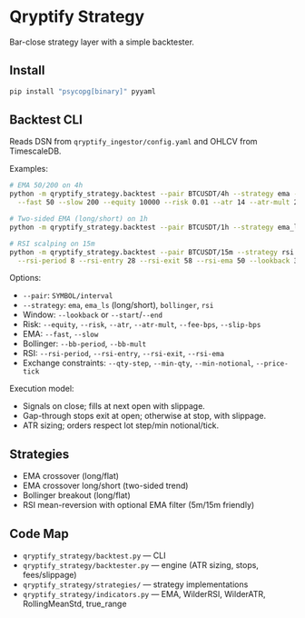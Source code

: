 # Qryptify Strategy

Bar-close strategy layer with a simple backtester.

## Install

```bash
pip install "psycopg[binary]" pyyaml
```

## Backtest CLI

Reads DSN from `qryptify_ingestor/config.yaml` and OHLCV from TimescaleDB.

Examples:

```bash
# EMA 50/200 on 4h
python -m qryptify_strategy.backtest --pair BTCUSDT/4h --strategy ema --lookback 2000 \
  --fast 50 --slow 200 --equity 10000 --risk 0.01 --atr 14 --atr-mult 2.0

# Two-sided EMA (long/short) on 1h
python -m qryptify_strategy.backtest --pair BTCUSDT/1h --strategy ema_ls --lookback 32132 --fast 50 --slow 200 --equity 10000 --risk 0.01 --atr 14 --atr-mult 2.0 --fee-bps 4 --slip-bps 1

# RSI scalping on 15m
python -m qryptify_strategy.backtest --pair BTCUSDT/15m --strategy rsi \
  --rsi-period 8 --rsi-entry 28 --rsi-exit 58 --rsi-ema 50 --lookback 3000
```

Options:

- `--pair`: `SYMBOL/interval`
- `--strategy`: `ema`, `ema_ls` (long/short), `bollinger`, `rsi`
- Window: `--lookback` or `--start`/`--end`
- Risk: `--equity`, `--risk`, `--atr`, `--atr-mult`, `--fee-bps`, `--slip-bps`
- EMA: `--fast`, `--slow`
- Bollinger: `--bb-period`, `--bb-mult`
- RSI: `--rsi-period`, `--rsi-entry`, `--rsi-exit`, `--rsi-ema`
- Exchange constraints: `--qty-step`, `--min-qty`, `--min-notional`, `--price-tick`

Execution model:

- Signals on close; fills at next open with slippage.
- Gap-through stops exit at open; otherwise at stop, with slippage.
- ATR sizing; orders respect lot step/min notional/tick.

## Strategies

- EMA crossover (long/flat)
- EMA crossover long/short (two-sided trend)
- Bollinger breakout (long/flat)
- RSI mean-reversion with optional EMA filter (5m/15m friendly)

## Code Map

- `qryptify_strategy/backtest.py` — CLI
- `qryptify_strategy/backtester.py` — engine (ATR sizing, stops, fees/slippage)
- `qryptify_strategy/strategies/` — strategy implementations
- `qryptify_strategy/indicators.py` — EMA, WilderRSI, WilderATR, RollingMeanStd, true_range

